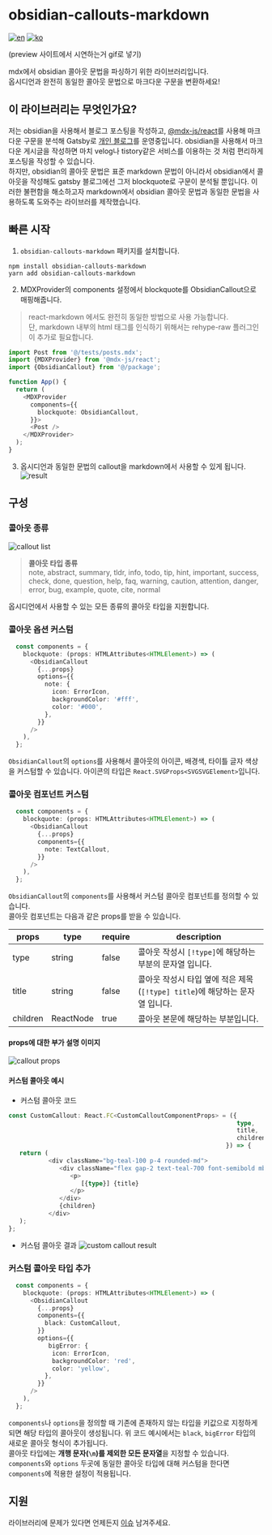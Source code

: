# obsidian-callouts-markdown
[![en](https://img.shields.io/badge/lang-en-7952F6.svg)](https://github.com/milk717/mdx-obsidian-callout#readme)
[![ko](https://img.shields.io/badge/lang-ko-55BCBB.svg)](https://github.com/milk717/mdx-obsidian-callout/blob/main/docs/README-KR.md)

(preview 사이트에서 시연하는거 gif로 넣기)

mdx에서 obsidian 콜아웃 문법을 파싱하기 위한 라이브러리입니다.  
옵시디언과 완전히 동일한 콜아웃 문법으로 마크다운 구문을 변환하세요!

## 이 라이브러리는 무엇인가요?
저는 obsidian을 사용해서 블로그 포스팅을 작성하고, 
[@mdx-js/react](https://www.npmjs.com/package/@mdx-js/react)를 사용해 마크다운 구문을 분석해 
Gatsby로 [개인 블로그](https://www.milk717.com/)를 운영중입니다. 
obsidian을 사용해서 마크다운 게시글을 작성하면 마치 velog나 tistory같은 서비스를 이용하는 것 처럼 편리하게 포스팅을 작성할 수 있습니다.  
하지만, obsidian의 콜아웃 문법은 표준 markdown 문법이 아니라서 obsidian에서 콜아웃을 작성해도 gatsby 블로그에선 그저 blockquote로 구문이 분석될 뿐입니다.
이러한 불편함을 해소하고자 markdown에서 obsidian 콜아웃 문법과 동일한 문법을 사용하도록 도와주는 라이브러를 제작했습니다.

## 빠른 시작
1. `obsidian-callouts-markdown` 패키지를 설치합니다.
```shell
npm install obsidian-callouts-markdown
yarn add obsidian-callouts-markdown
```
2. MDXProvider의 components 설정에서 blockquote를 ObsidianCallout으로 매핑해줍니다.
> react-markdown 에서도 완전히 동일한 방법으로 사용 가능합니다.  
> 단, markdown 내부의 html 태그를 인식하기 위해서는 rehype-raw 플러그인이 추가로 필요합니다.
```typescript jsx
import Post from '@/tests/posts.mdx';
import {MDXProvider} from '@mdx-js/react';
import {ObsidianCallout} from '@/package';

function App() {
  return (
    <MDXProvider
      components={{
        blockquote: ObsidianCallout,
      }}>
      <Post />
    </MDXProvider>
  );
}
```
3. 옵시디언과 동일한 문법의 callout을 markdown에서 사용할 수 있게 됩니다.
   ![result](https://github.com/milk717/obsidian-callouts-markdown/assets/57657868/138600fc-26db-42c9-bbc5-a3c3fa40a601)

## 구성
### 콜아웃 종류
![callout list](https://github.com/milk717/obsidian-callouts-markdown/assets/57657868/14c28d32-5399-423b-b3fd-19d3dda12afc)
> **콜아웃 타입 종류**  
> note, abstract, summary, tldr, info, todo, tip, hint, important, success, check, done, question, help, faq, warning, caution, attention, danger, error, bug, example, quote, cite, normal

옵시디언에서 사용할 수 있는 모든 종류의 콜아웃 타입을 지원합니다.  

### 콜아웃 옵션 커스텀
```typescript jsx
  const components = {
    blockquote: (props: HTMLAttributes<HTMLElement>) => (
      <ObsidianCallout
        {...props}
        options={{
          note: {
            icon: ErrorIcon,
            backgroundColor: '#fff',
            color: '#000',
          },
        }}
      />
    ),
  };
```
`ObsidianCallout`의 `options`를 사용해서 콜아웃의 아이콘, 배경색, 타이틀 글자 색상을 커스텀할 수 있습니다.
아이콘의 타입은 `React.SVGProps<SVGSVGElement>`입니다.
### 콜아웃 컴포넌트 커스텀
```typescript jsx
  const components = {
    blockquote: (props: HTMLAttributes<HTMLElement>) => (
      <ObsidianCallout
        {...props}
        components={{
          note: TextCallout,
        }}
      />
    ),
  };
```
`ObsidianCallout`의 `components`를 사용해서 커스텀 콜아웃 컴포넌트를 정의할 수 있습니다.  
콜아웃 컴포넌트는 다음과 같은 props를 받을 수 있습니다.

| props    | type      | require | description                                          |
|----------|-----------|---------|------------------------------------------------------|
| type     | string    | false   | 콜아웃 작성시 `[!type]`에 해당하는 부분의 문자열 입니다.                 |
| title    | string    | false   | 콜아웃 작성시 타입 옆에 적은 제목 (`[!type] title`)에 해당하는 문자열 입니다. |
| children | ReactNode | true    | 콜아웃 본문에 해당하는 부분입니다.                                  |

#### props에 대한 부가 설명 이미지
![callout props](https://github.com/milk717/obsidian-callouts-markdown/assets/57657868/359631e2-a086-46fd-971a-f658c9854439)

#### 커스텀 콜아웃 예시
- 커스텀 콜아웃 코드
```typescript jsx
const CustomCallout: React.FC<CustomCalloutComponentProps> = ({
                                                               type,
                                                               title,
                                                               children,
                                                            }) => {
   return (
           <div className="bg-teal-100 p-4 rounded-md">
              <div className="flex gap-2 text-teal-700 font-semibold mb-4">
                 <p>
                    [{type}] {title}
                 </p>
              </div>
              {children}
           </div>
   );
};
```
- 커스텀 콜아웃 결과
![custom callout result](https://github.com/milk717/obsidian-callouts-markdown/assets/57657868/b8699629-35b6-4359-9963-4b73df6ffb6c)
### 커스텀 콜아웃 타입 추가
```typescript jsx
  const components = {
    blockquote: (props: HTMLAttributes<HTMLElement>) => (
      <ObsidianCallout
        {...props}
        components={{
          black: CustomCallout,
        }}
        options={{
           bigError: {
            icon: ErrorIcon,
            backgroundColor: 'red',
            color: 'yellow',
          },
        }}
      />
    ),
  };
```
`components`나 `options`을 정의할 때 기존에 존재하지 않는 타입을 키값으로 지정하게 되면 해당 타입의 콜아웃이 생성됩니다.
위 코드 예시에서는 `black`, `bigError` 타입의 새로운 콜아웃 형식이 추가됩니다.  
콜아웃 타입에는 **개행 문자(`\n`)를 제외한 모든 문자열**을 지정할 수 있습니다.
`components`와 `options` 두곳에 동일한 콜아웃 타입에 대해 커스텀을 한다면 `components`에 적용한 설정이 적용됩니다.
## 지원
라이브러리에 문제가 있다면 언제든지 [이슈](https://github.com/milk717/obsidian-callouts-markdown/issues) 남겨주세요.
